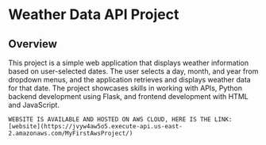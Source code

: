 # Weather Data API Project

## Overview

This project is a simple web application that displays weather information based on user-selected dates. The user selects a day, month, and year from dropdown menus, and the application retrieves and displays weather data for that date. The project showcases skills in working with APIs, Python backend development using Flask, and frontend development with HTML and JavaScript.

`WEBSITE IS AVAILABLE AND HOSTED ON AWS CLOUD, HERE IS THE LINK: [website](https://jvyw4aw5o5.execute-api.us-east-2.amazonaws.com/MyFirstAwsProject/)`

